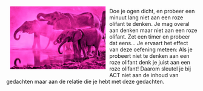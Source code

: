 <img src="../../../assets/img/actmindfulness/pinkelephant.jpg" width="50%" align="left" style="display: inline-block; margin: 10px;"/>

Doe je ogen dicht, en probeer een minuut lang niet aan een roze olifant te denken.
Je mag overal aan denken maar niet aan een roze olifant. Zet een timer en probeer dat eens...
Je ervaart het effect van deze oefening meteen: Als je probeert niet te denken aan een roze olifant denk je juist aan een roze olifant!
Daarom sleutel je bij ACT niet aan de inhoud van gedachten maar aan de relatie die je hebt met deze gedachten.
